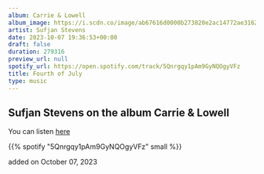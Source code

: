```yaml
---
album: Carrie & Lowell
album_image: https://i.scdn.co/image/ab67616d0000b273820e2ac14772ae3162c6d479
artist: Sufjan Stevens
date: 2023-10-07 19:36:53+00:00
draft: false
duration: 279316
preview_url: null
spotify_url: https://open.spotify.com/track/5Qnrgqy1pAm9GyNQOgyVFz
title: Fourth of July
type: music
---
```



## Sufjan Stevens on the album Carrie & Lowell

You can listen [here](https://open.spotify.com/track/5Qnrgqy1pAm9GyNQOgyVFz)

{{% spotify "5Qnrgqy1pAm9GyNQOgyVFz" small %}}

added on October 07, 2023